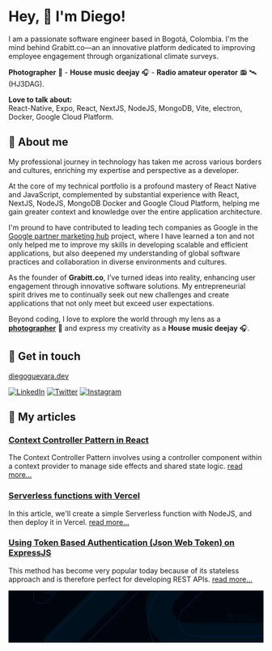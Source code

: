 
# Hey, 👋 I'm Diego! 

I am a passionate software engineer based in Bogotá, Colombia. I'm the mind behind Grabitt.co—an an innovative platform dedicated to improving employee engagement through organizational climate surveys.

**Photographer** 📸 - **House music deejay** 🎧 - **Radio amateur operator** 📻 🛰️ (HJ3DAG). 

**Love to talk about:**    
React-Native, Expo, React, NextJS, NodeJS, MongoDB, Vite, electron, Docker, Google Cloud Platform.

## 👾 About me

My professional journey in technology has taken me across various borders and cultures, enriching my expertise and perspective as a developer. 

At the core of my technical portfolio is a profound mastery of React Native and JavaScript, complemented by substantial experience with React, NextJS, NodeJS, MongoDB Docker and Google Cloud Platform, helping me gain greater context and knowledge over the entire application architecture.

I'm pround to have contributed to leading tech companies as Google in the [Google partner marketing hub](https://partnermarketinghub.withgoogle.com/) project, where I have learned a ton and not only helped me to improve my skills in developing scalable and efficient applications, but also deepened my understanding of global software practices and collaboration in diverse environments and cultures.

As the founder of **Grabitt.co**, I’ve turned ideas into reality, enhancing user engagement through innovative software solutions. My entrepreneurial spirit drives me to continually seek out new challenges and create applications that not only meet but exceed user expectations.

Beyond coding, I love to explore the world through my lens as a [**photographer**](https://www.instagram.com/diegoguevara) 📸 and express my creativity as a **House music deejay** 🎧. 


## 🚀 Get in touch

[diegoguevara.dev](https://diegoguevara.dev)

<a href="https://www.linkedin.com/in/diegoguevara/" target="_blank"><img src="https://img.shields.io/badge/LinkedIn-%230077B5.svg?&style=flat-square&logo=linkedin&logoColor=white" alt="LinkedIn"></a>
<a href="https://twitter.com/diegoguevaraco" target="_blank"><img src="https://img.shields.io/badge/-Twitter-1da1f2?style=flat-square&labelColor=1da1f2&logo=twitter&logoColor=white" alt="Twitter"></a>
<a href="https://www.instagram.com/diegoguevara/" target="_blank"><img src="https://img.shields.io/badge/Instagram-%23E4405F.svg?&style=flat-square&logo=instagram&logoColor=white" alt="Instagram"></a>

## 📝 My articles

### [Context Controller Pattern in React](https://medium.com/@diegoguevaraco/context-controller-pattern-in-react-399bfedfe55e)
The Context Controller Pattern involves using a controller component within a context provider to manage side effects and shared state logic. [read more...](https://medium.com/@diegoguevaraco/context-controller-pattern-in-react-399bfedfe55e)

### [Serverless functions with Vercel](https://dev.to/diegoguevara/serverless-functions-with-vercel-287n)
In this article, we'll create a simple Serverless function with NodeJS, and then deploy it in Vercel. [read more...](https://dev.to/diegoguevara/serverless-functions-with-vercel-287n)

### [Using Token Based Authentication (Json Web Token) on ExpressJS](https://medium.com/@diegoguevaraco/usando-token-based-authentication-json-web-token-en-expressjs-ba3dab7bc13c)
This method has become very popular today because of its stateless approach and is therefore perfect for developing REST APIs. [read more...](https://medium.com/@diegoguevaraco/usando-token-based-authentication-json-web-token-en-expressjs-ba3dab7bc13c)


![Diego Guevara](https://raw.githubusercontent.com/diegoguevara/diegoguevara/master/cover.png)

<!--
**diegoguevara/diegoguevara** is a ✨ _special_ ✨ repository because its `README.md` (this file) appears on your GitHub profile.

https://www.freecodecamp.org/news/create-personalized-github-profile-page/

Here are some ideas to get you started:

- 🔭 I’m currently working on ...
- 🌱 I’m currently learning ...
- 👯 I’m looking to collaborate on ...
- 🤔 I’m looking for help with ...
- 💬 Ask me about ...
- 📫 How to reach me: ...
- 😄 Pronouns: ...
- ⚡ Fun fact: ...
-->
